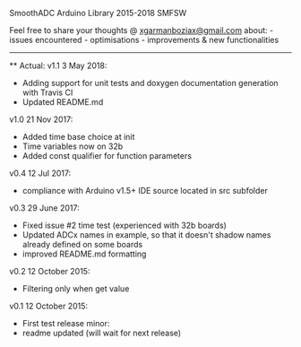 SmoothADC Arduino Library
2015-2018 SMFSW

Feel free to share your thoughts @ xgarmanboziax@gmail.com about:
	- issues encountered
	- optimisations
	- improvements & new functionalities

------------

** Actual:
v1.1	3 May 2018:
- Adding support for unit tests and doxygen documentation generation with Travis CI
- Updated README.md

v1.0	21 Nov 2017:
- Added time base choice at init
- Time variables now on 32b
- Added const qualifier for function parameters

v0.4	12 Jul 2017:
- compliance with Arduino v1.5+ IDE source located in src subfolder

v0.3	29 June 2017:
- Fixed issue #2 time test (experienced with 32b boards)
- Updated ADCx names in example, so that it doesn't shadow names already defined on some boards
- improved README.md formatting

v0.2	12 October 2015:
- Filtering only when get value

v0.1	12 October 2015:
- First test release
minor:
- readme updated (will wait for next release)
